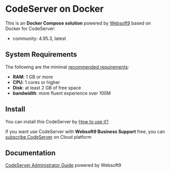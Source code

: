 # CodeServer on Docker  

This is an **Docker Compose solution** powered by [Websoft9](https://www.websoft9.com) based on Docker for CodeServer:


 - community:  4.95.3, latest


## System Requirements

The following are the minimal [recommended requirements](https://github.com/cdr/code-server/blob/main/docs/guide.md#requirements):

* **RAM**: 1 GB or more
* **CPU**: 1 cores or higher
* **Disk**: at least 2 GB of free space
* **bandwidth**: more fluent experience over 100M  

## Install

You can install this CodeServer by [How to use it?](https://github.com/Websoft9/docker-library#how-to-use-it).   

If you want use CodeServer with **Websoft9 Business Support** free, you can [subscribe CodeServer](https://www.websoft9.com/apps) on Cloud platform

## Documentation

[CodeServer Administrator Guide](https://support.websoft9.com/docs/codeserver) powered by Websoft9